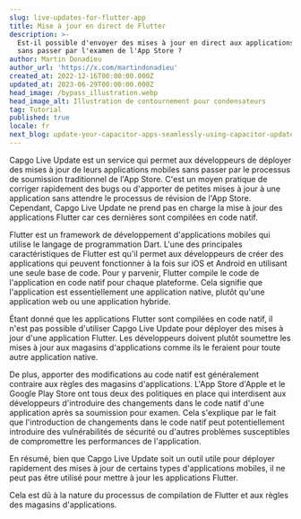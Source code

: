 ```yaml
---
slug: live-updates-for-flutter-app
title: Mise à jour en direct de Flutter
description: >-
  Est-il possible d'envoyer des mises à jour en direct aux applications Flutter
  sans passer par l'examen de l'App Store ?
author: Martin Donadieu
author_url: 'https://x.com/martindonadieu'
created_at: 2022-12-16T00:00:00.000Z
updated_at: 2023-06-29T00:00:00.000Z
head_image: /bypass_illustration.webp
head_image_alt: Illustration de contournement pour condensateurs
tag: Tutorial
published: true
locale: fr
next_blog: update-your-capacitor-apps-seamlessly-using-capacitor-updater
---
```


Capgo Live Update est un service qui permet aux développeurs de déployer des mises à jour de leurs applications mobiles sans passer par le processus de soumission traditionnel de l'App Store. C'est un moyen pratique de corriger rapidement des bugs ou d'apporter de petites mises à jour à une application sans attendre le processus de révision de l'App Store. Cependant, Capgo Live Update ne prend pas en charge la mise à jour des applications Flutter car ces dernières sont compilées en code natif.

Flutter est un framework de développement d'applications mobiles qui utilise le langage de programmation Dart. L'une des principales caractéristiques de Flutter est qu'il permet aux développeurs de créer des applications qui peuvent fonctionner à la fois sur iOS et Android en utilisant une seule base de code. Pour y parvenir, Flutter compile le code de l'application en code natif pour chaque plateforme. Cela signifie que l'application est essentiellement une application native, plutôt qu'une application web ou une application hybride.

Étant donné que les applications Flutter sont compilées en code natif, il n'est pas possible d'utiliser Capgo Live Update pour déployer des mises à jour d'une application Flutter. Les développeurs doivent plutôt soumettre les mises à jour aux magasins d'applications comme ils le feraient pour toute autre application native.

De plus, apporter des modifications au code natif est généralement contraire aux règles des magasins d'applications. L'App Store d'Apple et le Google Play Store ont tous deux des politiques en place qui interdisent aux développeurs d'introduire des changements dans le code natif d'une application après sa soumission pour examen. Cela s'explique par le fait que l'introduction de changements dans le code natif peut potentiellement introduire des vulnérabilités de sécurité ou d'autres problèmes susceptibles de compromettre les performances de l'application.

En résumé, bien que Capgo Live Update soit un outil utile pour déployer rapidement des mises à jour de certains types d'applications mobiles, il ne peut pas être utilisé pour mettre à jour les applications Flutter.

Cela est dû à la nature du processus de compilation de Flutter et aux règles des magasins d'applications.
